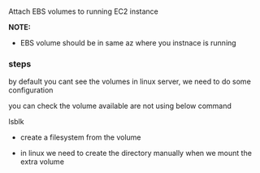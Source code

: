 ### 
Attach EBS volumes to running EC2 instance

**NOTE:**

* EBS volume should be in same az where you instnace is running

### steps

by default you cant see the volumes in linux server, we need to do some configuration

you can check the volume available are not using below command

lsblk

* create a filesystem from the volume

* in linux we need to create the directory manually when we mount the extra volume
